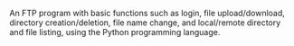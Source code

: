 An FTP program with basic functions such as login, file upload/download, directory creation/deletion, file name change, and local/remote directory and file listing, using the Python programming language.
